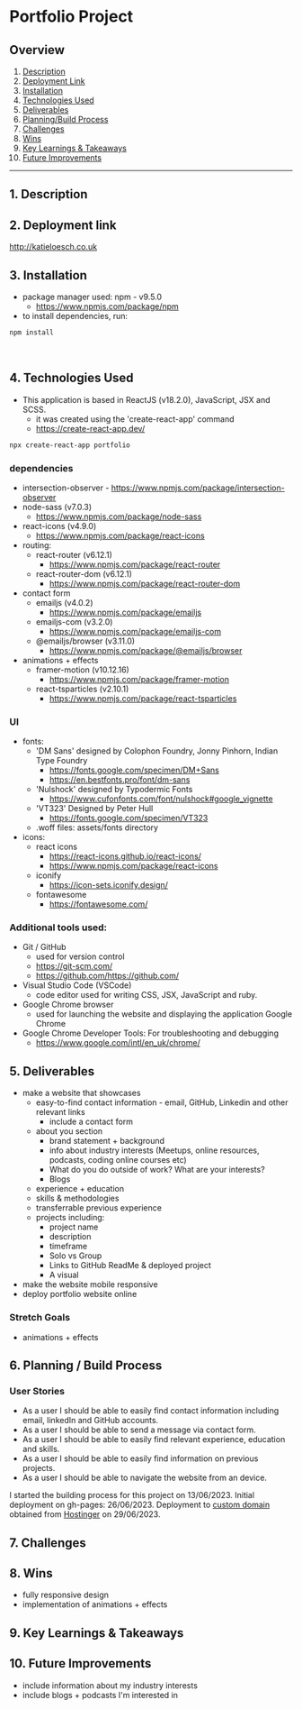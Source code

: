 # Portfolio Project

## Overview

1. [Description](#description)
2. [Deployment Link](#deployment-link)
3. [Installation](#installation)
4. [Technologies Used](#technologies)
5. [Deliverables](#deliverables)
6. [Planning/Build Process](#planning)
7. [Challenges](#challenges)
8. [Wins](#wins)
9. [Key Learnings & Takeaways](#takeaways)
10. [Future Improvements](#future-improvements)

---

## <a name="description"></a> 1. Description

## <a name="deployment-link"></a> 2. Deployment link

http://katieloesch.co.uk

## <a name="installation"></a> 3. Installation

- package manager used: npm - v9.5.0
  - https://www.npmjs.com/package/npm
- to install dependencies, run:

```zsh
npm install
```

<br>

## <a name="technologies"></a> 4. Technologies Used

- This application is based in ReactJS (v18.2.0), JavaScript, JSX and SCSS.
  - it was created using the 'create-react-app' command
  - https://create-react-app.dev/

```zsh
npx create-react-app portfolio
```

### dependencies

- intersection-observer - https://www.npmjs.com/package/intersection-observer
- node-sass (v7.0.3)
  - https://www.npmjs.com/package/node-sass
- react-icons (v4.9.0)
  - https://www.npmjs.com/package/react-icons
- routing:
  - react-router (v6.12.1)
    - https://www.npmjs.com/package/react-router
  - react-router-dom (v6.12.1)
    - https://www.npmjs.com/package/react-router-dom
- contact form
  - emailjs (v4.0.2)
    - https://www.npmjs.com/package/emailjs
  - emailjs-com (v3.2.0)
    - https://www.npmjs.com/package/emailjs-com
  - @emailjs/browser (v3.11.0)
    - https://www.npmjs.com/package/@emailjs/browser
- animations + effects
  - framer-motion (v10.12.16)
    - https://www.npmjs.com/package/framer-motion
  - react-tsparticles (v2.10.1)
    - https://www.npmjs.com/package/react-tsparticles

### UI

- fonts:
  - 'DM Sans' designed by Colophon Foundry, Jonny Pinhorn, Indian Type Foundry
    - https://fonts.google.com/specimen/DM+Sans
    - https://en.bestfonts.pro/font/dm-sans
  - 'Nulshock' designed by Typodermic Fonts
    - https://www.cufonfonts.com/font/nulshock#google_vignette
  - 'VT323' Designed by Peter Hull
    - https://fonts.google.com/specimen/VT323
  - .woff files: assets/fonts directory
- icons:
  - react icons
    - https://react-icons.github.io/react-icons/
    - https://www.npmjs.com/package/react-icons
  - iconify
    - https://icon-sets.iconify.design/
  - fontawesome
    - https://fontawesome.com/

### Additional tools used:

- Git / GitHub
  - used for version control
  - https://git-scm.com/
  - https://github.com/https://github.com/
- Visual Studio Code (VSCode)
  - code editor used for writing CSS, JSX, JavaScript and ruby.
- Google Chrome browser
  - used for launching the website and displaying the application Google Chrome
- Google Chrome Developer Tools: For troubleshooting and debugging
  - https://www.google.com/intl/en_uk/chrome/

## <a name="deliverables"></a> 5. Deliverables

- make a website that showcases
  - easy-to-find contact information - email, GitHub, Linkedin and other relevant links
    - include a contact form
  - about you section
    - brand statement + background
    - info about industry interests (Meetups, online resources, podcasts, coding online courses etc)
    - What do you do outside of work? What are your interests?
    - Blogs
  - experience + education
  - skills & methodologies
  - transferrable previous experience
  - projects including:
    - project name
    - description
    - timeframe
    - Solo vs Group
    - Links to GitHub ReadMe & deployed project
    - A visual
- make the website mobile responsive
- deploy portfolio website online

### Stretch Goals

- animations + effects

## <a name="planning"></a>6. Planning / Build Process

### User Stories

- As a user I should be able to easily find contact information including email, linkedIn and GitHub accounts.
- As a user I should be able to send a message via contact form.
- As a user I should be able to easily find relevant experience, education and skills.
- As a user I should be able to easily find information on previous projects.
- As a user I should be able to navigate the website from an device.

I started the building process for this project on 13/06/2023.
Initial deployment on gh-pages: 26/06/2023.
Deployment to [custom domain](katieloesch.co.uk) obtained from [Hostinger](https://www.hostinger.co.uk) on 29/06/2023.

## 7. <a name="challenges"></a> Challenges

## 8. <a name="wins"></a> Wins

- fully responsive design
- implementation of animations + effects

## <a name="takeaways"></a> 9. Key Learnings & Takeaways

## <a name="future-improvements"></a> 10. Future Improvements

- include information about my industry interests
- include blogs + podcasts I'm interested in
